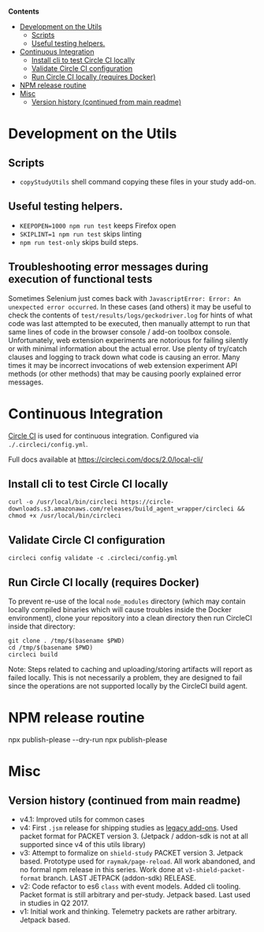 <!-- START doctoc generated TOC please keep comment here to allow auto update -->

<!-- DON'T EDIT THIS SECTION, INSTEAD RE-RUN doctoc TO UPDATE -->

**Contents**

* [Development on the Utils](#development-on-the-utils)
  * [Scripts](#scripts)
  * [Useful testing helpers.](#useful-testing-helpers)
* [Continuous Integration](#continuous-integration)
  * [Install cli to test Circle CI locally](#install-cli-to-test-circle-ci-locally)
  * [Validate Circle CI configuration](#validate-circle-ci-configuration)
  * [Run Circle CI locally (requires Docker)](#run-circle-ci-locally-requires-docker)
* [NPM release routine](#npm-release-routine)
* [Misc](#misc)
  * [Version history (continued from main readme)](#version-history-continued-from-main-readme)

<!-- END doctoc generated TOC please keep comment here to allow auto update -->

# Development on the Utils

## Scripts

* `copyStudyUtils` shell command copying these files in your study add-on.

## Useful testing helpers.

* `KEEPOPEN=1000 npm run test` keeps Firefox open
* `SKIPLINT=1 npm run test` skips linting
* `npm run test-only` skips build steps.

## Troubleshooting error messages during execution of functional tests

Sometimes Selenium just comes back with `JavascriptError: Error: An unexpected error occurred`. In these cases (and others) it may be useful to check the contents of `test/results/logs/geckodriver.log` for hints of what code was last attempted to be executed, then manually attempt to run that same lines of code in the browser console / add-on toolbox console. Unfortunately, web extension experiments are notorious for failing silently or with minimal information about the actual error. Use plenty of try/catch clauses and logging to track down what code is causing an error. Many times it may be incorrect invocations of web extension experiment API methods (or other methods) that may be causing poorly explained error messages.

# Continuous Integration

[Circle CI](https://circleci.com/) is used for continuous integration. Configured via `./.circleci/config.yml`.

Full docs available at https://circleci.com/docs/2.0/local-cli/

## Install cli to test Circle CI locally

```shell
curl -o /usr/local/bin/circleci https://circle-downloads.s3.amazonaws.com/releases/build_agent_wrapper/circleci && chmod +x /usr/local/bin/circleci
```

## Validate Circle CI configuration

```shell
circleci config validate -c .circleci/config.yml
```

## Run Circle CI locally (requires Docker)

To prevent re-use of the local `node_modules` directory (which may contain locally compiled binaries which will cause troubles inside the Docker environment), clone your repository into a clean directory then run CircleCI inside that directory:

```shell
git clone . /tmp/$(basename $PWD)
cd /tmp/$(basename $PWD)
circleci build
```

Note: Steps related to caching and uploading/storing artifacts will report as failed locally. This is not necessarily a problem, they are designed to fail since the operations are not supported locally by the CircleCI build agent.

# NPM release routine

npx publish-please --dry-run
npx publish-please

# Misc

## Version history (continued from main readme)

* v4.1: Improved utils for common cases
* v4: First `.jsm` release for shipping studies as [legacy add-ons](https://developer.mozilla.org/Add-ons/Legacy_add_ons). Used packet format for PACKET version 3. (Jetpack / addon-sdk is not at all supported since v4 of this utils library)
* v3: Attempt to formalize on `shield-study` PACKET version 3. Jetpack based. Prototype used for `raymak/page-reload`. All work abandoned, and no formal npm release in this series. Work done at `v3-shield-packet-format` branch. LAST JETPACK (addon-sdk) RELEASE.
* v2: Code refactor to es6 `class` with event models. Added cli tooling. Packet format is still arbitrary and per-study. Jetpack based. Last used in studies in Q2 2017.
* v1: Initial work and thinking. Telemetry packets are rather arbitrary. Jetpack based.
